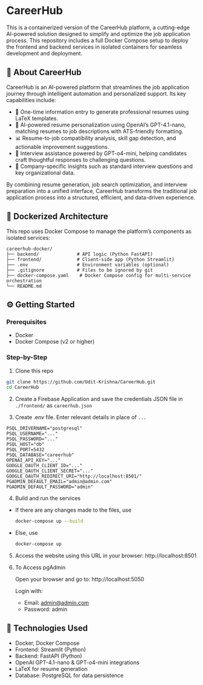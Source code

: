 # CareerHub

This is a containerized version of the CareerHub platform, a cutting-edge AI-powered solution designed to simplify and optimize the job application process. This repository includes a full Docker Compose setup to deploy the frontend and backend services in isolated containers for seamless development and deployment.


## 🚀 About CareerHub

CareerHub is an AI-powered platform that streamlines the job application journey through intelligent automation and personalized support. Its key capabilities include:
- 🔄 One-time information entry to generate professional resumes using LaTeX templates.
- 🧠 AI-powered resume personalization using OpenAI’s GPT-4.1-nano, matching resumes to job descriptions with ATS-friendly formatting.
- 📊 Resume-to-job compatibility analysis, skill gap detection, and actionable improvement suggestions.
- 💬 Interview assistance powered by GPT-o4-mini, helping candidates craft thoughtful responses to challenging questions.
- 🏢 Company-specific insights such as standard interview questions and key organizational data.

By combining resume generation, job search optimization, and interview preparation into a unified interface, CareerHub transforms the traditional job application process into a structured, efficient, and data-driven experience.


## 🐳 Dockerized Architecture

This repo uses Docker Compose to manage the platform’s components as isolated services:
```
careerhub-docker/
├── backend/              # API logic (Python FastAPI)
├── frontend/             # Client-side app (Python Streamlit)
├── .env                  # Environment variables (optional)
├── .gitignore            # Files to be ignored by git
├── docker-compose.yaml    # Docker Compose config for multi-service orchestration
└── README.md
```

## ⚙️ Getting Started

### Prerequisites
- Docker
- Docker Compose (v2 or higher)

### Step-by-Step
1. Clone this repo

```bash
git clone https://github.com/Udit-Krishna/CareerHub.git
cd CareerHub
```

2. Create a Firebase Application and save the credentials JSON file in `./frontend/` as `careerhub.json`

3. Create .env file. Enter relevant details in place of `...`
```env
PSQL_DRIVERNAME="postgresql"
PSQL_USERNAME="..."
PSQL_PASSWORD="..."
PSQL_HOST="db"
PSQL_PORT=5432
PSQL_DATABASE="careerhub"
OPENAI_API_KEY="..."
GOOGLE_OAUTH_CLIENT_ID="..."
GOOGLE_OAUTH_CLIENT_SECRET="..."
GOOGLE_OAUTH_REDIRECT_URI="http://localhost:8501/"
PGADMIN_DEFAULT_EMAIL="admin@admin.com"
PGADMIN_DEFAULT_PASSWORD="admin"
```
4.	Build and run the services
- If there are any changes made to the files, use
    ```bash
    docker-compose up --build
    ```
- Else, use
    ```bash
    docker-compose up
    ```

5.	Access the website using this URL in your browser: http://localhost:8501

6.	To Access pgAdmin

    Open your browser and go to: http://localhost:5050

  	Login with:
       - Email: admin@admin.com
       - Password: admin


## 🧠 Technologies Used
- Docker, Docker Compose
- Frontend: Streamlit (Python)
- Backend: FastAPI (Python)
- OpenAI GPT-4.1-nano & GPT-o4-mini integrations
- LaTeX for resume generation
- Database: PostgreSQL for data persistence
